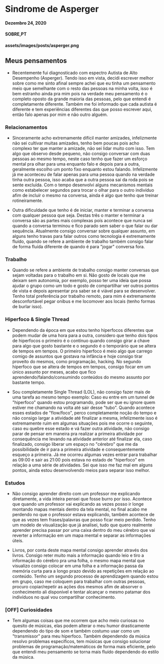 # Sindrome de Asperger
#### Dezembro 24, 2020
#### SOBRE,PT
#### assets/images/posts/asperger.png

## Meus pensamentos

- Recentemente fui diagnosticado com espectro Autista de Alto Desempenho (Asperger). Tendo isso em vista, decidi escrever melhor sobre como me sinto afinal sempre achei que eu tinha um pensamento meio que semelhante com o resto das pessoas na minha volta, isso é bem estranho ainda pra mim pois na verdade meu pensamento é o completo oposto da grande maioria das pessoas, pelo que entendi é completamente diferente. Também me foi informado que cada autista é diferente e tem experiências diferentes das que posso escrever aqui, então falo apenas por mim e não outro alguém.

### Relacionamentos

- Sinceramente acho extremamente difícil manter amizades, infelizmente não sei cultivar muitas amizades, tenho bem poucas pois acho complexo ter que manter a amizade, não sei lidar muito com isso. Tem algo que observo desde pequeno, não consigo conversar com duas pessoas ao mesmo tempo, neste caso tenho que fazer um esforço mental pra olhar para uma enquanto falo e depois para a outra, geralmente escolho um ponto fixo enquanto estou falando. Infelizmente já me aconteceu de falar apenas para uma pessoa quando na verdade tinha outra pessoa, isso acaba que a outra pessoa saí da roda pois se sente excluída. Com o tempo desenvolvi alguns mecanismos mentais como estabelecer segundos para trocar o olhar para o outro indivíduo afim de incluír o mesmo na conversa, ainda é algo que tenho que treinar rotineiramente.  

- Outra dificuldade que tenho é de iniciar, manter e terminar a conversa com qualquer pessoa que seja. Destas três o manter e terminar a conversa são as partes mais complexas poís acontece que nunca sei quando a conversa terminou e fico parado sem saber o que falar ou dar sequência. Atualmente consigo conversar sobre qualquer assunto, em alguns tenho travas para falar outros como tecnologia é extremamente fluído, quando se refere a ambiente de trabalho também consigo falar de forma fluída diferente de quando é para "jogar" conversa fora.

### Trabalho

- Quando se refere a ambiente de trabalho consigo manter conversas que sejam voltadas para o trabalho em si. Não gosto de locais que me deixam sem autonomia, por exemplo, posso ter uma ideia que possa ajudar o grupo como um todo e gosto de compartilhar ver outros pontos de vista e depois apresentar pra saber se é viável para se desenvolver. Tenho total preferência por trabalho remoto, para mim é extremamente desconfortável pegar onibus e me locomover aos locais (tenho formas de burlar isso).

### Hiperfoco & Single Thread

- Dependendo da época em que estou tenho hiperfocos diferentes que podem mudar de uma hora para a outra, considero que tenho dois tipos de hiperfocos o primeiro é o contínuo quando consigo girar a chave para algo que gosto bastante e o segundo é o temporário que se altera de tempos em tempos. O primeiro hiperfoco é meio algo que carrego comigo de assuntos que gostava na infância e hoje consigo tirar proveito do mesmos, como programação, hacking. No segundo hiperfoco que se altera de tempos em tempos, consigo focar em um único assunto por meses, acabo que fico aprendendo/falando/consumindo conteúdos do mesmo assunto por bastante tempo.

- Sou completamente Single Thread (LOL), não consigo fazer mais de uma tarefa ao mesmo tempo exemplo: Caso eu entre em um tunnel de "hiperfoco" quando estou programando, pode ser que eu ignore quem estiver me chamando na volta até sair desse "tubo". Quando acontece esses estados de "flow/foco", perco completamente noção do tempo e não consigo largar a atividade até finalizar a mesma, infelizmente isso é extremamente ruim em algumas situações pois me ocorre o seguinte, caso eu quebre esse estado e vá fazer outra atividade, não consigo parar de pensar em maneira pra realizar a primeira atividade por consequência me levando na atividade anterior até finalizar ela, caso finalizado, consigo liberar um espaço no "cérebro" que me da possibilidade de ir para a primeira atividade e consequentemente esqueço a primeira. 
Já me ocorreu algumas vezes entrar para trabalhar as 09:00 e sair as 21:00 pois estava no estado de "hiperfoco" em relação a uma série de atividades. Sei que isso me faz mal em alguns pontos, ainda estou desenvolvendo meios para separar isso melhor.

### Estudos

- Não consigo aprender direito com um professor me explicando diretamente, a vida inteira pensei que fosse burro por isso. Acontece que quando um professor vai explicando as vezes posso ir longe montando mapas mentais dentro da tela mental, no final acabo me perdendo no que o professor estava explicando, também acontece de que as vezes tem frases/palavras que posso ficar meio perdido. Tenho um modelo de visualização que já analisei, tudo que quero realmente aprender precisa passar por uma caixa dentro do meu cérebro que vai reverter a informação em um mapa mental e separar as informações úteis.

- Livros, por conta deste mapa mental consigo aprender através dos livros. Consigo reter muito mais a informação quando leio e tiro a informação do cérebro pra uma folha, o mesmo mapa mental que visualizo consigo colocar em uma folha e a informação passa da memória curta para a longo prazo devido as repetições em relação ao conteúdo. Tenho um segundo processo de aprendizagem quando estou em grupo, caso me coloquem para trabalhar com outras pessoas, procuro copiar/repetir as ações dos mesmos afim de absorver o conhecimento ali disponível e tentar alcançar o mesmo patamar dos indivíduos no qual vou compartilhar conhecimento.

### [OFF] Curiosidades

- Tem algumas coisas que me ocorrem que acho meio curiosas no quesito de músicas, elas podem alterar o meu humor drasticamente dependendo do tipo de som e também costumo usar como um "transmissor" para meu hiperfoco. Também dependendo da música resolvo problemas específicos, tem músicas que consigo solucionar problemas de programação/matemáticos de forma mais eficiente, pelo que entendi meu pensamento se torna mais fluído dependendo do estilo da música.